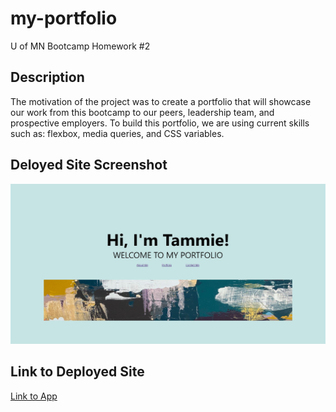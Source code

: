 # my-portfolio
U of MN Bootcamp Homework #2

## Description
The motivation of the project was to create a portfolio that will showcase our work from this bootcamp to our peers, leadership team, and prospective employers. To build this portfolio, we are using current skills such as: flexbox, media queries, and CSS variables. 


## Deloyed Site Screenshot

![image](https://github.com/tcrear/my-portfolio/blob/main/assets/images/site-screenshot.JPG)


## Link to Deployed Site

[Link to App](https://tcrear.github.io/my-portfolio/)



